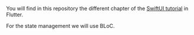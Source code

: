 You will find in this repository the different chapter of the [SwiftUI tutorial](https://developer.apple.com/tutorials/swiftui) in Flutter.

For the state management we will use BLoC.